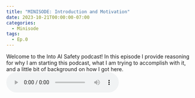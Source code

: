 ```yaml
---
title: "MINISODE: Introduction and Motivation"
date: 2023-10-21T00:00:00-07:00
categories:
  - Minisode
tags:
  - Ep.0
---
```


Welcome to the Into AI Safety podcast! In this episode I provide reasoning for why I am starting this podcast, what I am trying to accomplish with it, and a little bit of background on how I got here.
<audio controls>
<source src="https://into-ai-safety.github.io/assets/audio/into-ai-safety_ep.0.mp3" type="audio/mp3">
</audio>
